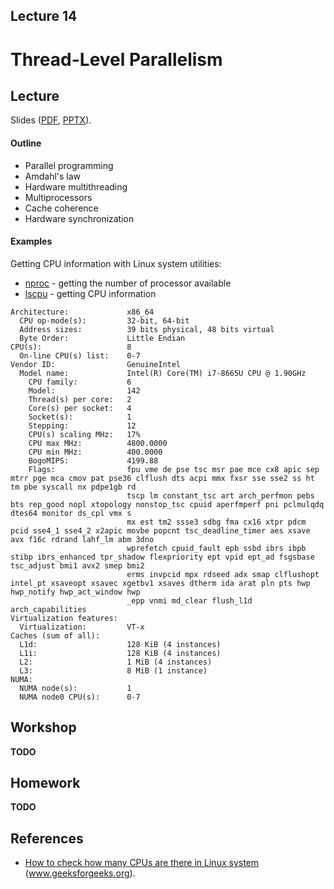 Lecture 14
---

# Thread-Level Parallelism

## Lecture

Slides ([PDF](CA_Lecture_14.pdf), [PPTX](CA_Lecture_14.pptx)).

#### Outline

* Parallel programming
* Amdahl's law
* Hardware multithreading
* Multiprocessors
* Cache coherence
* Hardware synchronization

#### Examples

Getting CPU information with Linux system utilities:
* [nproc](https://man7.org/linux/man-pages/man1/nproc.1.html) - getting the number of processor available
* [lscpu](https://man7.org/linux/man-pages/man1/lscpu.1.html) - getting CPU information

```
Architecture:             x86_64
  CPU op-mode(s):         32-bit, 64-bit
  Address sizes:          39 bits physical, 48 bits virtual
  Byte Order:             Little Endian
CPU(s):                   8
  On-line CPU(s) list:    0-7
Vendor ID:                GenuineIntel
  Model name:             Intel(R) Core(TM) i7-8665U CPU @ 1.90GHz
    CPU family:           6
    Model:                142
    Thread(s) per core:   2
    Core(s) per socket:   4
    Socket(s):            1
    Stepping:             12
    CPU(s) scaling MHz:   17%
    CPU max MHz:          4800.0000
    CPU min MHz:          400.0000
    BogoMIPS:             4199.88
    Flags:                fpu vme de pse tsc msr pae mce cx8 apic sep mtrr pge mca cmov pat pse36 clflush dts acpi mmx fxsr sse sse2 ss ht tm pbe syscall nx pdpe1gb rd
                          tscp lm constant_tsc art arch_perfmon pebs bts rep_good nopl xtopology nonstop_tsc cpuid aperfmperf pni pclmulqdq dtes64 monitor ds_cpl vmx s
                          mx est tm2 ssse3 sdbg fma cx16 xtpr pdcm pcid sse4_1 sse4_2 x2apic movbe popcnt tsc_deadline_timer aes xsave avx f16c rdrand lahf_lm abm 3dno
                          wprefetch cpuid_fault epb ssbd ibrs ibpb stibp ibrs_enhanced tpr_shadow flexpriority ept vpid ept_ad fsgsbase tsc_adjust bmi1 avx2 smep bmi2 
                          erms invpcid mpx rdseed adx smap clflushopt intel_pt xsaveopt xsavec xgetbv1 xsaves dtherm ida arat pln pts hwp hwp_notify hwp_act_window hwp
                          _epp vnmi md_clear flush_l1d arch_capabilities
Virtualization features:  
  Virtualization:         VT-x
Caches (sum of all):      
  L1d:                    128 KiB (4 instances)
  L1i:                    128 KiB (4 instances)
  L2:                     1 MiB (4 instances)
  L3:                     8 MiB (1 instance)
NUMA:                     
  NUMA node(s):           1
  NUMA node0 CPU(s):      0-7
```

## Workshop

__TODO__

## Homework

__TODO__

## References

* [How to check how many CPUs are there in Linux system](https://www.geeksforgeeks.org/how-to-check-how-many-cpus-are-there-in-linux-system/) (www.geeksforgeeks.org).
